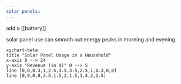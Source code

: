 ```yaml
---
solar panels:
---
```

add a [[battery]] 

solar panel use can smooth out energy peaks in morning and evening
```mermaid
xychart-beta
title "Solar Panel Usage in a Household"
x-axis 0 --> 24
y-axis "Revenue (in $)" 0 --> 5
line [0,0,0.3,1,2.5,3.5,3.5,2.5,1,0.3,0,0]
line [0,0,0,0,3.5,1.5,2,1.5,3,4,2,1.5]
```